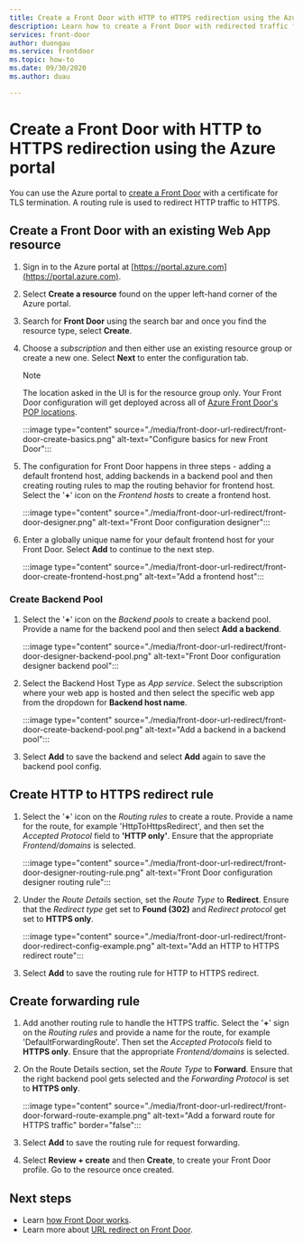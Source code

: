 ```yaml
---
title: Create a Front Door with HTTP to HTTPS redirection using the Azure portal
description: Learn how to create a Front Door with redirected traffic from HTTP to HTTPS using the Azure portal.
services: front-door
author: duongau
ms.service: frontdoor
ms.topic: how-to
ms.date: 09/30/2020
ms.author: duau

---
```

# Create a Front Door with HTTP to HTTPS redirection using the Azure portal

You can use the Azure portal to [create a Front Door](quickstart-create-front-door.md) with a certificate for TLS termination. A routing rule is used to redirect HTTP traffic to HTTPS.

## Create a Front Door with an existing Web App resource

1. Sign in to the Azure portal at [https://portal.azure.com](https://portal.azure.com).

1. Select **Create a resource** found on the upper left-hand corner of the Azure portal.

1. Search for **Front Door** using the search bar and once you find the resource type, select **Create**.

1. Choose a *subscription* and then either use an existing resource group or create a new one. Select **Next** to enter the configuration tab.

    > [!NOTE]
    > The location asked in the UI is for the resource group only. Your Front Door configuration will get deployed across all of [Azure Front Door's POP locations](front-door-faq.yml#what-are-the-pop-locations-for-azure-front-door-).

    :::image type="content" source="./media/front-door-url-redirect/front-door-create-basics.png" alt-text="Configure basics for new Front Door":::

1. The configuration for Front Door happens in three steps - adding a default frontend host, adding backends in a backend pool and then creating routing rules to map the routing behavior for frontend host. Select the '**+**' icon on the _Frontend hosts_ to create a frontend host.

    :::image type="content" source="./media/front-door-url-redirect/front-door-designer.png" alt-text="Front Door configuration designer":::

1. Enter a globally unique name for your default frontend host for your Front Door. Select **Add** to continue to the next step.

    :::image type="content" source="./media/front-door-url-redirect/front-door-create-frontend-host.png" alt-text="Add a frontend host":::

### Create Backend Pool

1. Select the '**+**' icon on the _Backend pools_ to create a backend pool. Provide a name for the backend pool and then select **Add a backend**.

    :::image type="content" source="./media/front-door-url-redirect/front-door-designer-backend-pool.png" alt-text="Front Door configuration designer backend pool":::

1. Select the Backend Host Type as _App service_. Select the subscription where your web app is hosted and then select the specific web app from the dropdown for **Backend host name**.

    :::image type="content" source="./media/front-door-url-redirect/front-door-create-backend-pool.png" alt-text="Add a backend in a backend pool":::

1. Select **Add** to save the backend and select **Add** again to save the backend pool config. 

## Create HTTP to HTTPS redirect rule

1. Select the '**+**' icon on the *Routing rules* to create a route. Provide a name for the route, for example 'HttpToHttpsRedirect', and then set the *Accepted Protocol* field to **'HTTP only'**. Ensure that the appropriate *Frontend/domains* is selected.  

    :::image type="content" source="./media/front-door-url-redirect/front-door-designer-routing-rule.png" alt-text="Front Door configuration designer routing rule":::

1. Under the *Route Details* section, set the *Route Type* to **Redirect**. Ensure that the *Redirect type* get set to **Found (302)** and *Redirect protocol* get set to **HTTPS only**. 

    :::image type="content" source="./media/front-door-url-redirect/front-door-redirect-config-example.png" alt-text="Add an HTTP to HTTPS redirect route":::

1. Select **Add** to save the routing rule for HTTP to HTTPS redirect.

## Create forwarding rule

1. Add another routing rule to handle the HTTPS traffic. Select the '**+**' sign on the *Routing rules* and provide a name for the route, for example 'DefaultForwardingRoute'. Then set the *Accepted Protocols* field to **HTTPS only**. Ensure that the appropriate *Frontend/domains* is selected.

1. On the Route Details section, set the *Route Type* to **Forward**. Ensure that the right backend pool gets selected and the *Forwarding Protocol* is set to **HTTPS only**. 

    :::image type="content" source="./media/front-door-url-redirect/front-door-forward-route-example.png" alt-text="Add a forward route for HTTPS traffic" border="false":::

1. Select **Add** to save the routing rule for request forwarding.

1. Select **Review + create** and then **Create**, to create your Front Door profile. Go to the resource once created.

## Next steps

- Learn [how Front Door works](front-door-routing-architecture.md).
- Learn more about [URL redirect on Front Door](front-door-url-redirect.md).
